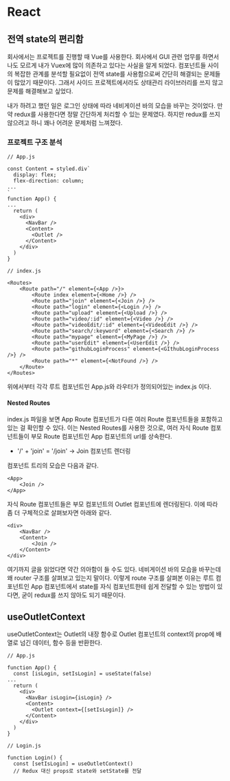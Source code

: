 # React

## 전역 state의 편리함

회사에서는 프로젝트를 진행할 때 Vue를 사용한다. 회사에서 GUI 관련 업무를 하면서 나도 모르게 내가 Vuex에 많이 의존하고 있다는 사실을 알게 되었다. 컴포넌트들 사이의 복잡한 관계를 분석할 필요없이 전역 state를 사용함으로써 간단히 해결되는 문제들이 많았기 때문이다. 그래서 사이드 프로젝트에서라도 상태관리 라이브러리를 쓰지 않고 문제를 해결해보고 싶었다.

내가 하려고 했던 일은 로그인 상태에 따라 네비게이션 바의 모습을 바꾸는 것이었다. 만약 redux를 사용한다면 정말 간단하게 처리할 수 있는 문제였다. 하지만 redux를 쓰지 않으려고 하니 꽤나 어려운 문제처럼 느껴졌다.

### 프로젝트 구조 분석

```react
// App.js

const Content = styled.div`
  display: flex;
  flex-direction: column;
...
`
function App() {
...
  return (
    <div>
      <NavBar />
      <Content>
        <Outlet />
      </Content>
    </div>
  )
}
```

```react
// index.js

<Routes>
    <Route path="/" element={<App />}>
        <Route index element={<Home />} />
        <Route path="join" element={<Join />} />
        <Route path="login" element={<Login />} />
        <Route path="upload" element={<Upload />} />
        <Route path="video/:id" element={<Video />} />
        <Route path="videoEdit/:id" element={<VideoEdit />} />
        <Route path="search/:keyword" element={<Search />} />
        <Route path="mypage" element={<MyPage />} />
        <Route path="userEdit" element={<UserEdit />} />
        <Route path="githubLoginProcess" element={<GIthubLoginProcess />} />
        <Route path="*" element={<NotFound />} />
    </Route>
</Routes>
```

위에서부터 각각 루트 컴포넌트인 App.js와 라우터가 정의되어있는 index.js 이다. 

#### Nested Routes

index.js 파일을 보면 App Route 컴포넌트가 다른 여러 Route 컴포넌트들을 포함하고 있는 걸  확인할 수 있다. 이는 Nested Routes를 사용한 것으로, 여러 자식 Route 컴포넌트들이 부모 Route 컴포넌트인 App 컴포넌트의 url를 상속한다. 

- '/' + 'join' = '/join' -> Join 컴포넌트 렌더링

컴포넌트 트리의 모습은 다음과 같다.

```react
<App>
	<Join />
</App>
```

자식 Route 컴포넌트들은 부모 컴포넌트의 Outlet 컴포넌트에 렌더링된다. 이에 따라 좀 더 구체적으로 살펴보자면 아래와 같다. 

```react
<div>
	<NavBar />
	<Content>
		<Join />
	</Content>
</div>
```

여기까지 글을 읽었다면 약간 의아함이 들 수도 있다. 네비게이션 바의 모습을 바꾸는데 왜 router 구조를 살펴보고 있는지 말이다. 이렇게 route 구조를 살펴본 이유는 루트 컴포넌트인 App 컴포넌트에서 state를 자식 컴포넌트한테 쉽게 전달할 수 있는 방법이 있다면, 굳이 redux를 쓰지 않아도 되기 때문이다. 

## useOutletContext

useOutletContext는 Outlet의 내장 함수로 Outlet 컴포넌트의 context의 prop에 배열로 넘긴 데이터, 함수 등을 반환한다.

```react
// App.js

function App() {
  const [isLogin, setIsLogin] = useState(false)
...
  return (
    <div>
      <NavBar isLogin={isLogin} />
      <Content>
        <Outlet context={[setIsLogin]} />
      </Content>
    </div>
  )
}
```

```react
// Login.js

function Login() {
  const [setIsLogin] = useOutletContext()
  // Redux 대신 props로 state와 setState를 전달
```









